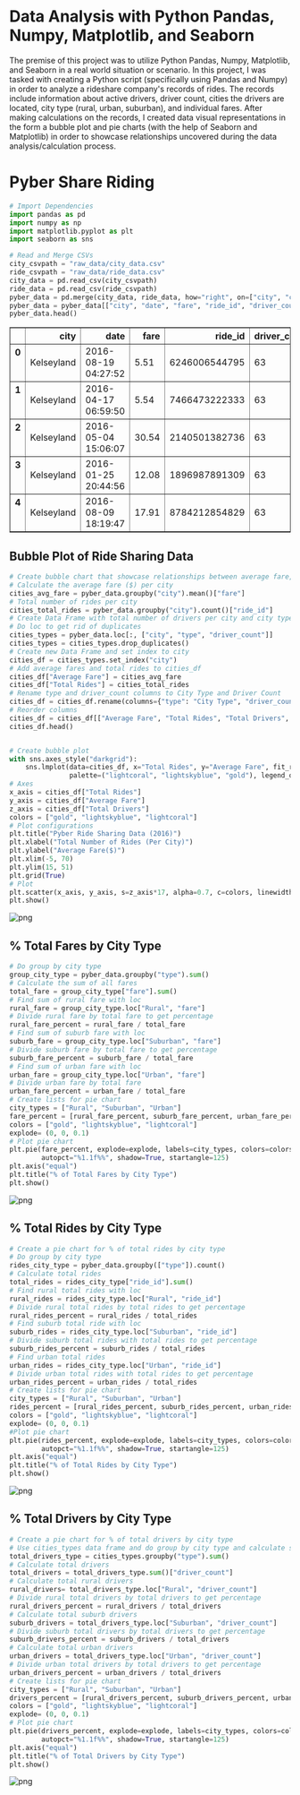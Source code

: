 # Data Analysis with Python Pandas, Numpy, Matplotlib, and Seaborn
The premise of this project was to utilize Python Pandas, Numpy, Matplotlib, and Seaborn in a real world situation or scenario.  In this project, I was tasked with creating a Python script (specifically using Pandas and Numpy) in order to analyze a rideshare company's records of rides.  The records include information about active drivers, driver count, cities the drivers are located, city type (rural, urban, suburban), and individual fares.  After making calculations on the records, I created data visual representations in the form a bubble plot and pie charts (with the help of Seaborn and Matplotlib) in order to showcase relationships uncovered during the data analysis/calculation process.



# Pyber Share Riding


```python
# Import Dependencies
import pandas as pd
import numpy as np
import matplotlib.pyplot as plt
import seaborn as sns
```


```python
# Read and Merge CSVs
city_csvpath = "raw_data/city_data.csv"
ride_csvpath = "raw_data/ride_data.csv"
city_data = pd.read_csv(city_csvpath)
ride_data = pd.read_csv(ride_csvpath)
pyber_data = pd.merge(city_data, ride_data, how="right", on=["city", "city"])
pyber_data = pyber_data[["city", "date", "fare", "ride_id", "driver_count", "type"]]
pyber_data.head()
```




<div>
<style>
    .dataframe thead tr:only-child th {
        text-align: right;
    }

    .dataframe thead th {
        text-align: left;
    }

    .dataframe tbody tr th {
        vertical-align: top;
    }
</style>
<table border="1" class="dataframe">
  <thead>
    <tr style="text-align: right;">
      <th></th>
      <th>city</th>
      <th>date</th>
      <th>fare</th>
      <th>ride_id</th>
      <th>driver_count</th>
      <th>type</th>
    </tr>
  </thead>
  <tbody>
    <tr>
      <th>0</th>
      <td>Kelseyland</td>
      <td>2016-08-19 04:27:52</td>
      <td>5.51</td>
      <td>6246006544795</td>
      <td>63</td>
      <td>Urban</td>
    </tr>
    <tr>
      <th>1</th>
      <td>Kelseyland</td>
      <td>2016-04-17 06:59:50</td>
      <td>5.54</td>
      <td>7466473222333</td>
      <td>63</td>
      <td>Urban</td>
    </tr>
    <tr>
      <th>2</th>
      <td>Kelseyland</td>
      <td>2016-05-04 15:06:07</td>
      <td>30.54</td>
      <td>2140501382736</td>
      <td>63</td>
      <td>Urban</td>
    </tr>
    <tr>
      <th>3</th>
      <td>Kelseyland</td>
      <td>2016-01-25 20:44:56</td>
      <td>12.08</td>
      <td>1896987891309</td>
      <td>63</td>
      <td>Urban</td>
    </tr>
    <tr>
      <th>4</th>
      <td>Kelseyland</td>
      <td>2016-08-09 18:19:47</td>
      <td>17.91</td>
      <td>8784212854829</td>
      <td>63</td>
      <td>Urban</td>
    </tr>
  </tbody>
</table>
</div>



## Bubble Plot of Ride Sharing Data


```python
# Create bubble chart that showcase relationships between average fare, total rides, and total drivers per city
# Calculate the average fare ($) per city
cities_avg_fare = pyber_data.groupby("city").mean()["fare"]
# Total number of rides per city
cities_total_rides = pyber_data.groupby("city").count()["ride_id"]
# Create Data Frame with total number of drivers per city and city type
# Do loc to get rid of duplicates 
cities_types = pyber_data.loc[:, ["city", "type", "driver_count"]]
cities_types = cities_types.drop_duplicates()
# Create new Data Frame and set index to city
cities_df = cities_types.set_index("city")
# Add average fares and total rides to cities_df
cities_df["Average Fare"] = cities_avg_fare
cities_df["Total Rides"] = cities_total_rides
# Rename type and driver_count columns to City Type and Driver Count
cities_df = cities_df.rename(columns={"type": "City Type", "driver_count": "Total Drivers"})
# Reorder columns
cities_df = cities_df[["Average Fare", "Total Rides", "Total Drivers", "City Type"]]
cities_df.head()


# Create bubble plot
with sns.axes_style("darkgrid"):
    sns.lmplot(data=cities_df, x="Total Rides", y="Average Fare", fit_reg=False, hue="City Type", 
               palette=("lightcoral", "lightskyblue", "gold"), legend_out=False, size=6.5)
# Axes    
x_axis = cities_df["Total Rides"]
y_axis = cities_df["Average Fare"]
z_axis = cities_df["Total Drivers"]
colors = ["gold", "lightskyblue", "lightcoral"]
# Plot configurations
plt.title("Pyber Ride Sharing Data (2016)")
plt.xlabel("Total Number of Rides (Per City)")
plt.ylabel("Average Fare($)")
plt.xlim(-5, 70)
plt.ylim(15, 51)
plt.grid(True)
# Plot
plt.scatter(x_axis, y_axis, s=z_axis*17, alpha=0.7, c=colors, linewidth=1.1, edgecolor="black")
plt.show()
```


![png](output_4_0.png)


## % Total Fares by City Type


```python
# Do group by city type
group_city_type = pyber_data.groupby("type").sum()
# Calculate the sum of all fares
total_fare = group_city_type["fare"].sum()
# Find sum of rural fare with loc
rural_fare = group_city_type.loc["Rural", "fare"]
# Divide rural fare by total fare to get percentage
rural_fare_percent = rural_fare / total_fare
# Find sum of suburb fare with loc
suburb_fare = group_city_type.loc["Suburban", "fare"]
# Divide suburb fare by total fare to get percentage
suburb_fare_percent = suburb_fare / total_fare
# Find sum of urban fare with loc
urban_fare = group_city_type.loc["Urban", "fare"]
# Divide urban fare by total fare
urban_fare_percent = urban_fare / total_fare
# Create lists for pie chart
city_types = ["Rural", "Suburban", "Urban"]
fare_percent = [rural_fare_percent, suburb_fare_percent, urban_fare_percent]
colors = ["gold", "lightskyblue", "lightcoral"]
explode= (0, 0, 0.1)
# Plot pie chart
plt.pie(fare_percent, explode=explode, labels=city_types, colors=colors,
        autopct="%1.1f%%", shadow=True, startangle=125)
plt.axis("equal")
plt.title("% of Total Fares by City Type")
plt.show()
```


![png](output_6_0.png)


## % Total Rides by City Type


```python
# Create a pie chart for % of total rides by city type
# Do group by city type
rides_city_type = pyber_data.groupby(["type"]).count()
# Calculate total rides
total_rides = rides_city_type["ride_id"].sum()
# Find rural total rides with loc
rural_rides = rides_city_type.loc["Rural", "ride_id"]
# Divide rural total rides by total rides to get percentage
rural_rides_percent = rural_rides / total_rides
# Find suburb total ride with loc
suburb_rides = rides_city_type.loc["Suburban", "ride_id"]
# Divide suburb total rides with total rides to get percentage
suburb_rides_percent = suburb_rides / total_rides
# Find urban total rides
urban_rides = rides_city_type.loc["Urban", "ride_id"]
# Divide urban total rides with total rides to get percentage
urban_rides_percent = urban_rides / total_rides
# Create lists for pie chart
city_types = ["Rural", "Suburban", "Urban"]
rides_percent = [rural_rides_percent, suburb_rides_percent, urban_rides_percent]
colors = ["gold", "lightskyblue", "lightcoral"]
explode= (0, 0, 0.1)
#Plot pie chart
plt.pie(rides_percent, explode=explode, labels=city_types, colors=colors,
        autopct="%1.1f%%", shadow=True, startangle=125)
plt.axis("equal")
plt.title("% of Total Rides by City Type")
plt.show()
```


![png](output_8_0.png)


## % Total Drivers by City Type


```python
# Create a pie chart for % of total drivers by city type
# Use cities_types data frame and do group by city type and calculate sum of driver by each city type
total_drivers_type = cities_types.groupby("type").sum()
# Calculate total drivers
total_drivers = total_drivers_type.sum()["driver_count"]
# Calculate total rural drivers
rural_drivers= total_drivers_type.loc["Rural", "driver_count"]
# Divide rural total drivers by total drivers to get percentage
rural_drivers_percent = rural_drivers / total_drivers
# Calculate total suburb drivers
suburb_drivers = total_drivers_type.loc["Suburban", "driver_count"]
# Divide suburb total drivers by total drivers to get percentage
suburb_drivers_percent = suburb_drivers / total_drivers
# Calculate total urban drivers
urban_drivers = total_drivers_type.loc["Urban", "driver_count"]
# Divide urban total drivers by total drivers to get percentage
urban_drivers_percent = urban_drivers / total_drivers
# Create lists for pie chart
city_types = ["Rural", "Suburban", "Urban"]
drivers_percent = [rural_drivers_percent, suburb_drivers_percent, urban_drivers_percent]
colors = ["gold", "lightskyblue", "lightcoral"]
explode= (0, 0, 0.1)
# Plot pie chart
plt.pie(drivers_percent, explode=explode, labels=city_types, colors=colors,
        autopct="%1.1f%%", shadow=True, startangle=125)
plt.axis("equal")
plt.title("% of Total Drivers by City Type")
plt.show()
```


![png](output_10_0.png)

